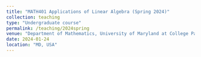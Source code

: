 ```yaml
---
title: "MATH401 Applications of Linear Algebra (Spring 2024)"
collection: teaching
type: "Undergraduate course"
permalink: /teaching/2024spring
venue: "Department of Mathematics, University of Maryland at College Park"
date: 2024-01-24
location: "MD, USA"
---
```


